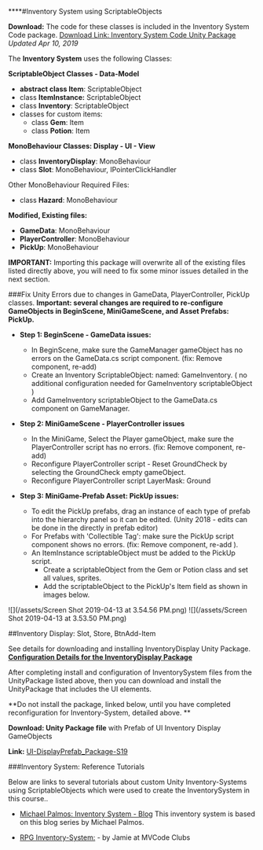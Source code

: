 ****#Inventory System using ScriptableObjects

**Download:** The code for these classes is included in the Inventory System Code package. [Download Link: Inventory System Code Unity Package](https://utdallas.box.com/v/InventorySystem-Code)
 _Updated Apr 10, 2019_

The **Inventory System** uses the following Classes:

**ScriptableObject Classes - Data-Model**
- **abstract class Item**: ScriptableObject
- class **ItemInstance:** ScriptableObject
- class **Inventory**: ScriptableObject
- classes for custom items:
    - class **Gem**: Item
    - class **Potion**: Item
    
**MonoBehaviour Classes: Display - UI - View**

- class **InventoryDisplay**: MonoBehaviour
- class **Slot**: MonoBehaviour, IPointerClickHandler

Other MonoBehaviour Required Files:
- class **Hazard**: MonoBehaviour


**Modified, Existing files:**
- **GameData**: MonoBehaviour
- **PlayerController**: MonoBehaviour
- **PickUp**: MonoBehaviour


**IMPORTANT:** Importing this package will overwrite all of the existing files listed directly above, you will need to fix some minor issues detailed in the next section.

###Fix Unity Errors due to changes in GameData, PlayerController, PickUp classes.
**Important: several changes are required to re-configure GameObjects in BeginScene, MiniGameScene, and Asset Prefabs: PickUp.**  

- **Step 1: BeginScene - GameData issues:**  
    - In BeginScene, make sure the GameManager gameObject has no errors on the GameData.cs script component. (fix: Remove component, re-add)
    - Create an Inventory ScriptableObject: named: GameInventory. ( no additional configuration needed for GameInventory scriptableObject )
    - Add GameInventory scriptableObject to the GameData.cs component on GameManager.
    
    
- **Step 2: MiniGameScene - PlayerController issues**
    - In the MiniGame, Select the Player gameObject, make sure the PlayerController script has no errors. (fix: Remove component, re-add)
    - Reconfigure PlayerController script - Reset GroundCheck by selecting the GroundCheck empty gameObject.
    - Reconfigure PlayerController script LayerMask: Ground
    
    
- **Step 3: MiniGame-Prefab Asset: PickUp issues:**
    - To edit the PickUp prefabs, drag an instance of each type of prefab into the hierarchy panel so it can be edited. (Unity 2018 - edits can be done in the directly in prefab editor)
    - For Prefabs with 'Collectible Tag':  make sure the PickUp script component shows no errors. (fix: Remove component, re-add ).
    - An ItemInstance scriptableObject must be added to the PickUp script.
        - Create a scriptableObject from the Gem or Potion class and set all values, sprites.
        - Add the scriptableObject to the PickUp's Item field as shown in images below.
         
![](/assets/Screen Shot 2019-04-13 at 3.54.56 PM.png)
![](/assets/Screen Shot 2019-04-13 at 3.53.50 PM.png)

##Inventory Display: Slot, Store, BtnAdd-Item 

See details for downloading and installing InventoryDisplay Unity Package. **[Configuration Details for the InventoryDisplay Package](https://kdoore.gitbooks.io/cs-2335/content/project-2-dictionaries-to-store-data/inventory-scriptableobject/inventory-display-slot.html)**

After completing install and configuration of InventorySystem files from the UnityPackage listed above, then you can download and install the UnityPackage that includes the UI elements.

**Do not install the package, linked below, until you have completed reconfiguration for Inventory-System, detailed above. **

**Download: Unity Package file** with Prefab of UI Inventory Display GameObjects

**Link:** [UI-DisplayPrefab_Package-S19](https://utdallas.box.com/v/UI-InventoryDisplay-S19)

###Inventory System: Reference Tutorials

Below are links to several tutorials about custom Unity Inventory-Systems using ScriptableObjects which were used to create the InventorySystem in this course..  

- [Michael Palmos: Inventory System - Blog](https://toqoz.svbtle.com/a-unity-inventory-system-that-actually-works)  This inventory system is based on this blog series by Michael Palmos.

- [RPG Inventory-System:](https://www.mvcode.com/lessons/unity-rpg-inventory-system-jamie) - by Jamie at MVCode Clubs 













